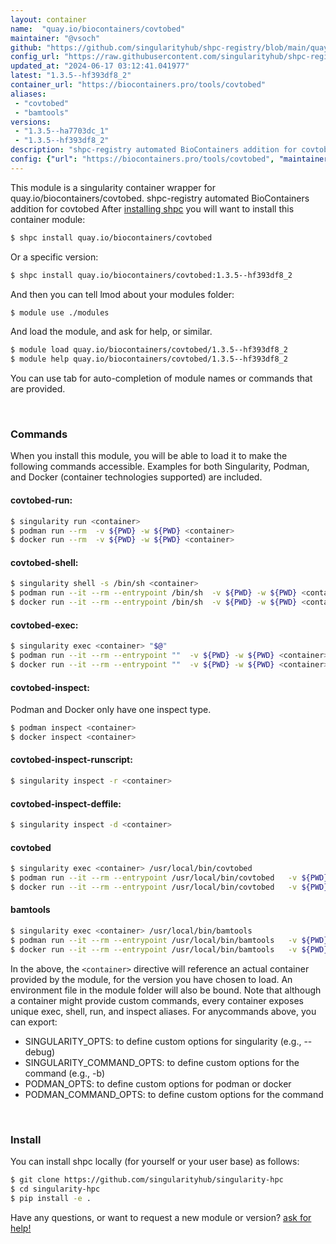 ```yaml
---
layout: container
name:  "quay.io/biocontainers/covtobed"
maintainer: "@vsoch"
github: "https://github.com/singularityhub/shpc-registry/blob/main/quay.io/biocontainers/covtobed/container.yaml"
config_url: "https://raw.githubusercontent.com/singularityhub/shpc-registry/main/quay.io/biocontainers/covtobed/container.yaml"
updated_at: "2024-06-17 03:12:41.041977"
latest: "1.3.5--hf393df8_2"
container_url: "https://biocontainers.pro/tools/covtobed"
aliases:
 - "covtobed"
 - "bamtools"
versions:
 - "1.3.5--ha7703dc_1"
 - "1.3.5--hf393df8_2"
description: "shpc-registry automated BioContainers addition for covtobed"
config: {"url": "https://biocontainers.pro/tools/covtobed", "maintainer": "@vsoch", "description": "shpc-registry automated BioContainers addition for covtobed", "latest": {"1.3.5--hf393df8_2": "sha256:204a2db9004e10949855fa83de020f41d036719c695cc70626de17cb36a49131"}, "tags": {"1.3.5--ha7703dc_1": "sha256:12aaf04110f12cff1a9f45218eacb29265dbe81602fc3bf6f43adf64450aabeb", "1.3.5--hf393df8_2": "sha256:204a2db9004e10949855fa83de020f41d036719c695cc70626de17cb36a49131"}, "docker": "quay.io/biocontainers/covtobed", "aliases": {"covtobed": "/usr/local/bin/covtobed", "bamtools": "/usr/local/bin/bamtools"}}
---
```


This module is a singularity container wrapper for quay.io/biocontainers/covtobed.
shpc-registry automated BioContainers addition for covtobed
After [installing shpc](#install) you will want to install this container module:


```bash
$ shpc install quay.io/biocontainers/covtobed
```

Or a specific version:

```bash
$ shpc install quay.io/biocontainers/covtobed:1.3.5--hf393df8_2
```

And then you can tell lmod about your modules folder:

```bash
$ module use ./modules
```

And load the module, and ask for help, or similar.

```bash
$ module load quay.io/biocontainers/covtobed/1.3.5--hf393df8_2
$ module help quay.io/biocontainers/covtobed/1.3.5--hf393df8_2
```

You can use tab for auto-completion of module names or commands that are provided.

<br>

### Commands

When you install this module, you will be able to load it to make the following commands accessible.
Examples for both Singularity, Podman, and Docker (container technologies supported) are included.

#### covtobed-run:

```bash
$ singularity run <container>
$ podman run --rm  -v ${PWD} -w ${PWD} <container>
$ docker run --rm  -v ${PWD} -w ${PWD} <container>
```

#### covtobed-shell:

```bash
$ singularity shell -s /bin/sh <container>
$ podman run --it --rm --entrypoint /bin/sh  -v ${PWD} -w ${PWD} <container>
$ docker run --it --rm --entrypoint /bin/sh  -v ${PWD} -w ${PWD} <container>
```

#### covtobed-exec:

```bash
$ singularity exec <container> "$@"
$ podman run --it --rm --entrypoint ""  -v ${PWD} -w ${PWD} <container> "$@"
$ docker run --it --rm --entrypoint ""  -v ${PWD} -w ${PWD} <container> "$@"
```

#### covtobed-inspect:

Podman and Docker only have one inspect type.

```bash
$ podman inspect <container>
$ docker inspect <container>
```

#### covtobed-inspect-runscript:

```bash
$ singularity inspect -r <container>
```

#### covtobed-inspect-deffile:

```bash
$ singularity inspect -d <container>
```


#### covtobed

```bash
$ singularity exec <container> /usr/local/bin/covtobed
$ podman run --it --rm --entrypoint /usr/local/bin/covtobed   -v ${PWD} -w ${PWD} <container> -c " $@"
$ docker run --it --rm --entrypoint /usr/local/bin/covtobed   -v ${PWD} -w ${PWD} <container> -c " $@"
```


#### bamtools

```bash
$ singularity exec <container> /usr/local/bin/bamtools
$ podman run --it --rm --entrypoint /usr/local/bin/bamtools   -v ${PWD} -w ${PWD} <container> -c " $@"
$ docker run --it --rm --entrypoint /usr/local/bin/bamtools   -v ${PWD} -w ${PWD} <container> -c " $@"
```



In the above, the `<container>` directive will reference an actual container provided
by the module, for the version you have chosen to load. An environment file in the
module folder will also be bound. Note that although a container
might provide custom commands, every container exposes unique exec, shell, run, and
inspect aliases. For anycommands above, you can export:

 - SINGULARITY_OPTS: to define custom options for singularity (e.g., --debug)
 - SINGULARITY_COMMAND_OPTS: to define custom options for the command (e.g., -b)
 - PODMAN_OPTS: to define custom options for podman or docker
 - PODMAN_COMMAND_OPTS: to define custom options for the command

<br>

### Install

You can install shpc locally (for yourself or your user base) as follows:

```bash
$ git clone https://github.com/singularityhub/singularity-hpc
$ cd singularity-hpc
$ pip install -e .
```

Have any questions, or want to request a new module or version? [ask for help!](https://github.com/singularityhub/singularity-hpc/issues)